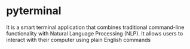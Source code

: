 # pyterminal
It is a smart terminal application that combines traditional command-line functionality with Natural Language Processing (NLP). It allows users to interact with their computer using plain English commands
